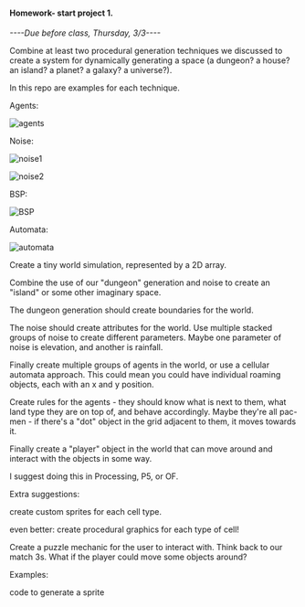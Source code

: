 #### Homework- start project 1.

*----Due before class, Thursday, 3/3----*

Combine at least two procedural generation techniques we discussed to create a system for dynamically generating a space (a dungeon? a house? an island? a planet? a galaxy? a universe?).

In this repo are examples for each technique.

Agents:

![agents](https://raw.githubusercontent.com/whoisbma/Game-Aesthetics-SP16/master/class-05-procGen/images/cave.png)

Noise:

![noise1](https://raw.githubusercontent.com/whoisbma/Game-Aesthetics-SP16/master/class-05-procGen/images/map1.png)

![noise2](https://raw.githubusercontent.com/whoisbma/Game-Aesthetics-SP16/master/class-05-procGen/images/map2.png)

BSP:

![BSP](https://raw.githubusercontent.com/whoisbma/Game-Aesthetics-SP16/master/class-05-procGen/images/BSP.png)

Automata:

![automata](https://raw.githubusercontent.com/whoisbma/Game-Aesthetics-SP16/master/class-05-procGen/images/automata-treasure.png)


Create a tiny world simulation, represented by a 2D array. 

Combine the use of our "dungeon" generation and noise to create an "island" or some other imaginary space.

The dungeon generation should create boundaries for the world.

The noise should create attributes for the world. Use multiple stacked groups of noise to create different parameters. Maybe one parameter of noise is elevation, and another is rainfall.

Finally create multiple groups of agents in the world, or use a cellular automata approach. This could mean you could have individual roaming objects, each with an x and y position.

Create rules for the agents - they should know what is next to them, what land type they are on top of, and behave accordingly. Maybe they're all pac-men - if there's a "dot" object in the grid adjacent to them, it moves towards it.

Finally create a "player" object in the world that can move around and interact with the objects in some way.

I suggest doing this in Processing, P5, or OF.

Extra suggestions:

create custom sprites for each cell type.

even better: create procedural graphics for each type of cell!

Create a puzzle mechanic for the user to interact with. Think back to our match 3s. What if the player could move some objects around?

Examples:

code to generate a sprite